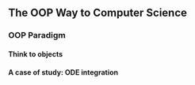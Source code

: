 ## The OOP Way to Computer Science

### OOP Paradigm

#### Think to objects

#### A case of study: ODE integration
